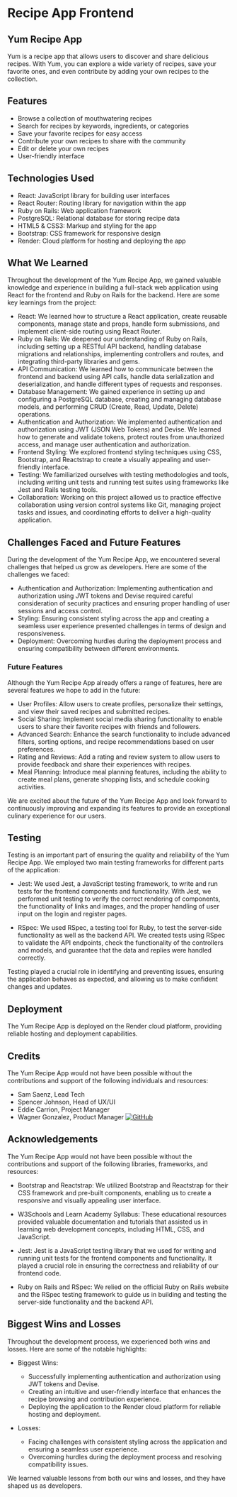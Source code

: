 # Recipe App Frontend

## Yum Recipe App

Yum is a recipe app that allows users to discover and share delicious recipes. With Yum, you can explore a wide variety of recipes, save your favorite ones, and even contribute by adding your own recipes to the collection.

## Features

- Browse a collection of mouthwatering recipes
- Search for recipes by keywords, ingredients, or categories
- Save your favorite recipes for easy access
- Contribute your own recipes to share with the community
- Edit or delete your own recipes
- User-friendly interface 

## Technologies Used

- React: JavaScript library for building user interfaces
- React Router: Routing library for navigation within the app
- Ruby on Rails: Web application framework
- PostgreSQL: Relational database for storing recipe data
- HTML5 & CSS3: Markup and styling for the app
- Bootstrap: CSS framework for responsive design
- Render: Cloud platform for hosting and deploying the app

## What We Learned

Throughout the development of the Yum Recipe App, we gained valuable knowledge and experience in building a full-stack web application using React for the frontend and Ruby on Rails for the backend. Here are some key learnings from the project:

- React: We learned how to structure a React application, create reusable components, manage state and props, handle form submissions, and implement client-side routing using React Router.
- Ruby on Rails: We deepened our understanding of Ruby on Rails, including setting up a RESTful API backend, handling database migrations and relationships, implementing controllers and routes, and integrating third-party libraries and gems.
- API Communication: We learned how to communicate between the frontend and backend using API calls, handle data serialization and deserialization, and handle different types of requests and responses.
- Database Management: We gained experience in setting up and configuring a PostgreSQL database, creating and managing database models, and performing CRUD (Create, Read, Update, Delete) operations.
- Authentication and Authorization: We implemented authentication and authorization using JWT (JSON Web Tokens) and Devise. We learned how to generate and validate tokens, protect routes from unauthorized access, and manage user authentication and authorization.
- Frontend Styling: We explored frontend styling techniques using CSS, Bootstrap, and Reactstrap to create a visually appealing and user-friendly interface.
- Testing: We familiarized ourselves with testing methodologies and tools, including writing unit tests and running test suites using frameworks like Jest and Rails testing tools.
- Collaboration: Working on this project allowed us to practice effective collaboration using version control systems like Git, managing project tasks and issues, and coordinating efforts to deliver a high-quality application.

## Challenges Faced and Future Features

During the development of the Yum Recipe App, we encountered several challenges that helped us grow as developers. Here are some of the challenges we faced:

- Authentication and Authorization: Implementing authentication and authorization using JWT tokens and Devise required careful consideration of security practices and ensuring proper handling of user sessions and access control.
- Styling: Ensuring consistent styling across the app and creating a seamless user experience presented challenges in terms of design and responsiveness.
- Deployment: Overcoming hurdles during the deployment process and ensuring compatibility between different environments.

### Future Features

Although the Yum Recipe App already offers a range of features, here are several features we hope to add in the future:

- User Profiles: Allow users to create profiles, personalize their settings, and view their saved recipes and submitted recipes.
- Social Sharing: Implement social media sharing functionality to enable users to share their favorite recipes with friends and followers.
- Advanced Search: Enhance the search functionality to include advanced filters, sorting options, and recipe recommendations based on user preferences.
- Rating and Reviews: Add a rating and review system to allow users to provide feedback and share their experiences with recipes.
- Meal Planning: Introduce meal planning features, including the ability to create meal plans, generate shopping lists, and schedule cooking activities.

We are excited about the future of the Yum Recipe App and look forward to continuously improving and expanding its features to provide an exceptional culinary experience for our users.

## Testing

Testing is an important part of ensuring the quality and reliability of the Yum Recipe App. We employed two main testing frameworks for different parts of the application:

- Jest: We used Jest, a JavaScript testing framework, to write and run tests for the frontend components and functionality. With Jest, we performed unit testing to verify the correct rendering of components, the functionality of links and images, and the proper handling of user input on the login and register pages.

- RSpec: We used RSpec, a testing tool for Ruby, to test the server-side functionality as well as the backend API. We created tests using RSpec to validate the API endpoints, check the functionality of the controllers and models, and guarantee that the data and replies were handled correctly.

Testing played a crucial role in identifying and preventing issues, ensuring the application behaves as expected, and allowing us to make confident changes and updates.

## Deployment

The Yum Recipe App is deployed on the Render cloud platform, providing reliable hosting and deployment capabilities.

## Credits

The Yum Recipe App would not have been possible without the contributions and support of the following individuals and resources:

- Sam Saenz, Lead Tech 
- Spencer Johnson, Head of UX/UI
- Eddie Carrion, Project Manager
- Wagner Gonzalez, Product Manager [![GitHub](https://img.shields.io/badge/GitHub-Wagnergon-black?style=flat-square&logo=github)](https://github.com/Wagnergon)



## Acknowledgements

The Yum Recipe App would not have been possible without the contributions and support of the following libraries, frameworks, and resources:

- Bootstrap and Reactstrap: We utilized Bootstrap and Reactstrap for their CSS framework and pre-built components, enabling us to create a responsive and visually appealing user interface.

- W3Schools and Learn Academy Syllabus: These educational resources provided valuable documentation and tutorials that assisted us in learning web development concepts, including HTML, CSS, and JavaScript.

- Jest: Jest is a JavaScript testing library that we used for writing and running unit tests for the frontend components and functionality. It played a crucial role in ensuring the correctness and reliability of our frontend code.

- Ruby on Rails and RSpec: We relied on the official Ruby on Rails website and the RSpec testing framework to guide us in building and testing the server-side functionality and the backend API.

## Biggest Wins and Losses

Throughout the development process, we experienced both wins and losses. Here are some of the notable highlights:

- Biggest Wins:
  - Successfully implementing authentication and authorization using JWT tokens and Devise.
  - Creating an intuitive and user-friendly interface that enhances the recipe browsing and contribution experience.
  - Deploying the application to the Render cloud platform for reliable hosting and deployment.

- Losses:
  - Facing challenges with consistent styling across the application and ensuring a seamless user experience.
  - Overcoming hurdles during the deployment process and resolving compatibility issues.

We learned valuable lessons from both our wins and losses, and they have shaped us as developers.






